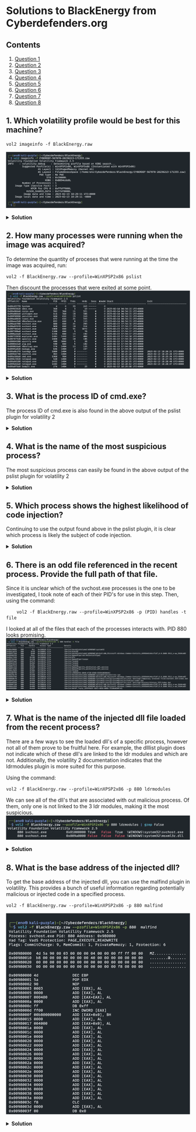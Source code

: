 # Solutions to BlackEnergy from Cyberdefenders.org
## Contents
1. [Question 1](#question-1)
2. [Question 2](#question-2)
3. [Question 3](#question-3)
4. [Question 4](#question-4)
5. [Question 5](#question-5)
6. [Question 6](#question-6)
7. [Question 7](#question-7)
8. [Question 8](#question-8)

## <b> 1. Which volatility profile would be best for this machine?</b> <a name = "question-1"> </a>
    vol2 imageinfo -f BlackEnergy.raw

![imageinfo](imageinfo.png) 
<details>
    <summary> <b>Solution </b> </summary>
        WinXPSP2x86
</details>

## <b> 2. How many processes were running when the image was acquired?</b> <a name = "question-2"> </a>
To determine the quantity of proceses that were running at the time the image was acquired, run:

    vol2 -f BlackEnergy.raw --profile=WinXPSP2x86 pslist

Then discount the processes that were exited at some point.
![pslist](pslist.png)

<details>
    <summary> <b>Solution </b> </summary>
        19
</details>

## <b> 3. What is the process ID of cmd.exe? </b> <a name = "question-3"> </a>
The process ID of cmd.exe is also found in the above output of the pslist plugin for volatility 2
<details> 
    <summary> <b>Solution </b> </summary>
    1960
</details>

## <b> 4. What is the name of the most suspicious process? </b> <a name = "question-4"> </a>
The most suspicious process can easily be found in the above output of the pslist plugin for volatility 2
<details>
    <summary> <b>Solution </b> </summary>
    rootkit.exe
</details>

## <b> 5. Which process shows the highest likelihood of code injection? </b> <a name = "question-5"> </a>
Continuing to use the output found above in the pslist plugin, it is clear which process is likely the subject of code injection. 

<details>
    <summary> <b>Solution </b> </summary>
        svchost.exe
</details>

## <b> 6. There is an odd file referenced in the recent process. Provide the full path of that file. </b> <a name = "question-6"> </a>
Since it is unclear which of the svchost.exe processes is the one to be investigated, I took note of each of their PID's for use in this step. Then, using the command: 

        vol2 -f BlackEnergy.raw --profile=WinXPSP2x86 -p (PID) handles -t file

I looked at all of the files that each of the processes interacts with. PID 880 looks promising. 
![filehandles](filehandles.png)
<details>  
    <summary> <b>Solution </b> </summary>
    C:\WINDOWS\system32\drivers\str.sys
</details>

## <b> 7. What is the name of the injected dll file loaded from the recent process? </b> <a name = "question-7"> </a>
There are a few ways to see the loaded dll's of a specific process, however not all of them prove to be fruitful here. For example, the dlllist plugin does not indicate which of these dll's are linked to the ldr modules and which are not. Additionally, the volatility 2 documentation indicates that the ldrmodules plugin is more suited for this purpose. 

Using the command:

    vol2 -f BlackEnergy.raw --profile=WinXPSP2x86 -p 880 ldrmodules

We can see all of the dll's that are associated with out malicious process. Of them, only one is not linked to the 3 ldr modules, making it the most suspicious. 
![ldrmodules](ldrmodules.png)
<details>
    <summary> <b>Solution </b> </summary>
        msxml3r.dll
</details>

## <b> 8. What is the base address of the injected dll? </b><a name = "question-8"> </a>
To get the base address of the injected dll, you can use the malfind plugin in volatility. This provides a bunch of useful information regarding potentially malicious or injected code in a specified process. 

    vol2 -f BlackEnergy.raw --profile=WinXPSP2x86 -p 880 malfind

![malfind](malfind.png)
<details>
    <summary> <b>Solution </b> </summary>
    0x980000
</details>
